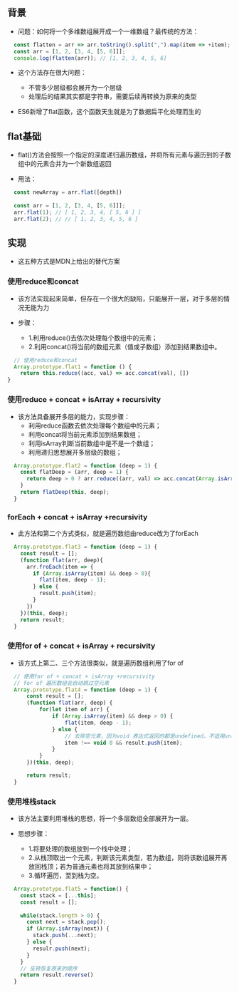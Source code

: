 ## 背景
- 问题：如何将一个多维数组展开成一个一维数组？最传统的方法：

```js
  const flatten = arr => arr.toString().split(",").map(item => +item);
  const arr = [1, 2, [3, 4, [5, 6]]];
  console.log(flatten(arr)); // [1, 2, 3, 4, 5, 6]
```

- 这个方法存在很大问题：
  - 不管多少层级都会展开为一个层级
  - 处理后的结果其实都是字符串，需要后续再转换为原来的类型

- ES6新增了flat函数，这个函数天生就是为了数据扁平化处理而生的

## flat基础
- flat()方法会按照一个指定的深度递归遍历数组，并将所有元素与遍历到的子数组中的元素合并为一个新数组返回

- 用法：

```js
  const newArray = arr.flat([depth])
  
  const arr = [1, 2, [3, 4, [5, 6]]];
  arr.flat(1); // [ 1, 2, 3, 4, [ 5, 6 ] ]
  arr.flat(2); // // [ 1, 2, 3, 4, 5, 6 ]
```

## 实现
- 这五种方式是MDN上给出的替代方案

### 使用reduce和concat
- 该方法实现起来简单，但存在一个很大的缺陷，只能展开一层，对于多层的情况无能为力

- 步骤：
  - 1.利用reduce()去依次处理每个数组中的元素；
  - 2.利用concat()将当前的数组元素（值或子数组）添加到结果数组中。

```js
  // 使用reduce和concat
  Array.prototype.flat1 = function () {
    return this.reduce((acc, val) => acc.concat(val), [])
}
```

### 使用reduce + concat + isArray + recursivity
- 该方法具备展开多层的能力，实现步骤：
  - 利用reduce函数去依次处理每个数组中的元素；
  - 利用concat将当前元素添加到结果数组；
  - 利用isArray判断当前数组中是不是一个数组；
  - 利用递归思想展开多层级的数组；

```js
  Array.prototype.flat2 = function (deep = 1) {
    const flatDeep = (arr, deep = 1) {
      return deep > 0 ? arr.reduce((arr, val) => acc.concat(Array.isArray(val) ? flatDeep(val, deep - 1) : val ), []) : arr.slice();
    }
    return flatDeep(this, deep);
  }
```

### forEach + concat + isArray +recursivity
- 此方法和第二个方式类似，就是遍历数组由reduce改为了forEach

```js
  Array.prototype.flat3 = function (deep = 1) {
    const result = [];
    (function flat(arr, deep){
      arr.froEach(item => {
        if (Array.isArray(item) && deep > 0){
          flat(item, deep - 1);
        } else {
          result.push(item);
        }
      })
    })(this, deep);
    return result;
  }
```

### 使用for of + concat + isArray + recursivity
- 该方式上第二、三个方法很类似，就是遍历数组利用了for of

```js
  // 使用for of + concat + isArray +recursivity
  // for of 遍历数组会自动跳过空元素
  Array.prototype.flat4 = function (deep = 1) {
      const result = [];
      (function flat(arr, deep) {
          for(let item of arr) {
              if (Array.isArray(item) && deep > 0) {
                  flat(item, deep - 1);
              } else {
                  // 去除空元素，因为void 表达式返回的都是undefined，不适用undefined是因为undefined在局部变量会被重写
                  item !== void 0 && result.push(item);
              }
          }
      })(this, deep);

      return result;
  }  
```

### 使用堆栈stack
- 该方法主要利用堆栈的思想，将一个多层数组全部展开为一层。

- 思想步骤：
  - 1.将要处理的数组放到一个栈中处理；
  - 2.从栈顶取出一个元素，判断该元素类型，若为数组，则将该数组展开再放回栈顶；若为普通元素也将其放到结果中；
  - 3.循环遍历，至到栈为空。

```js
  Array.prototype.flat5 = function() {
    const stack = [...this];
    const result = [];
    
    while(stack.length > 0) {
      const next = stack.pop();
      if (Array.isArray(next)) {
        stack.push(...next);
      } else {
        resulr.push(next);
      }
    }
    // 反转恢复原来的顺序
    return result.reverse()
  } 
```
